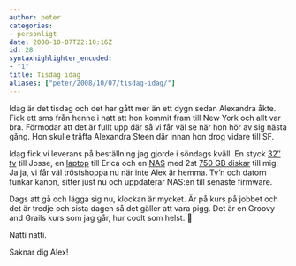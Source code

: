 ```yaml
---
author: peter
categories:
- personligt
date: 2008-10-07T22:10:16Z
id: 28
syntaxhighlighter_encoded:
- "1"
title: Tisdag idag
aliases: ["peter/2008/10/07/tisdag-idag/"]
---
```


Idag är det tisdag och det har gått mer än ett dygn sedan Alexandra åkte. Fick ett sms från henne i natt att hon kommit fram till New York och allt var bra. Förmodar att det är fullt upp där så vi får väl se när hon hör av sig nästa gång. Hon skulle träffa Alexandra Steen där innan hon drog vidare till SF. 

Idag fick vi leverans på beställning jag gjorde i söndags kväll. En styck [32&#8243; tv](http://www.inwarehouse.se/k/ki.aspx?sku=375987) till Josse, en [laptop](http://www.inwarehouse.se/k/ki.aspx?sku=362860) till Erica och en [NAS](http://www.inwarehouse.se/k/ki.aspx?sku=341305) med 2st [750 GB diskar](http://www.inwarehouse.se/k/ki.aspx?sku=340273) till mig. Ja ja, vi får väl tröstshoppa nu när inte Alex är hemma. Tv’n och datorn funkar kanon, sitter just nu och uppdaterar NAS:en till senaste firmware.

Dags att gå och lägga sig nu, klockan är mycket. Är på kurs på jobbet och det är tredje och sista dagen så det gäller att vara pigg. Det är en Groovy and Grails kurs som jag går, hur coolt som helst. 🙂

Natti natti.

Saknar dig Alex!&nbsp;

